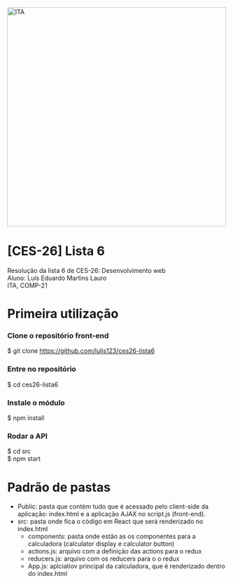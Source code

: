 <img alt="ITA" title="#front-vestibulinho-casd" src="https://logodownload.org/wp-content/uploads/2018/01/ita-logo.png" width="500px" />

# [CES-26] Lista 6
Resolução da lista 6 de CES-26: Desenvolvimento web\
Aluno: Luís Eduardo Martins Lauro\
ITA, COMP-21

# Primeira utilização
### Clone o repositório front-end
$ git clone https://github.com/lulis123/ces26-lista6
### Entre no repositório
$ cd ces26-lista6
### Instale o módulo
$ npm install
### Rodar a API
$ cd src\
$ npm start

# Padrão de pastas
- Public: pasta que contém tudo que é acessado pelo client-side da aplicação: index.html e a aplicação AJAX no script.js (front-end).
- src: pasta onde fica o código em React que será renderizado no index.html
  - components: pasta onde estão as os componentes para a calculadora (calculator display e calculator button)
  - actions.js: arquivo com a definição das actions para o redux
  - reducers.js: arquivo com os reducers para o o redux
  - App.js: aplciatiov principal da calculadora, que é renderizado dentro do index.html
